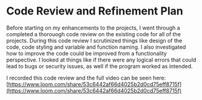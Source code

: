 # Code Review and Refinement Plan

Before starting on my enhancements to the projects, I went through a completed a thorouogh code review on the existing code for all of the projects. During this code review I scrutinized things like design of the code, code styling and variable and function naming. I also investigated how to improve the code could be improved from a functionality perspective. I looked at things like if there were any logical errors that could lead to bugs or security issues, as well if the program worked as intended.

I recorded this code review and the full video can be seen here:
[https://www.loom.com/share/53c6442af66d4025b2d0cd75eff8715f](https://www.loom.com/share/53c6442af66d4025b2d0cd75eff8715f)
